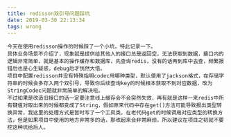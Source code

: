 ```yaml
---
title: redisson双引号问题踩坑
date: 2019-03-30 22:13:34
tags: wrong
---
```


	今天在使用redisson操作的时候踩了一个小坑，特此记录一下。
	具体业务场景不介绍了，现象就是提供给其他人的接口总是返回空，无法获取到数据，接口内的逻辑非常简单，就是基本的操作缓存和数据库，先查询redis，没有的话再到库中去查，频繁报错后也是心生疑惑，debug后才恍然大悟。
	项目中配置redisson并没有特殊指明codec用哪种类型，默认使用了jackson格式，在存储字符串的时候会多存入两个双引号，导致你后续查询key的时候根本获取不到对应数据，改为StringCodec问题就非常简单的解决啦。
	不过如果是改造旧接口的话一定要注意线上缓存会不会突然失效，再有就是这样一来redis中所有键值对取出来的时候都变成了String，假如原来代码中存在get()方法可能导致报出类型转换异常，我这里的处理方式是暂时写了一个工具类，在老代码get的时候调用对应类型的转换方法，但是如果项目中使用的地方非常多的话，那改起来会非常麻烦，所以建议在项目之初就不要挖这种坑给后人。
